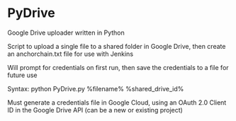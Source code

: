 # PyDrive
Google Drive uploader written in Python

Script to upload a single file to a shared folder in Google Drive, then create an anchorchain.txt file for use with Jenkins

Will prompt for credentials on first run, then save the credentials to a file for future use

Syntax:
python PyDrive.py %filename% %shared_drive_id%

Must generate a credentials file in Google Cloud, using an OAuth 2.0 Client ID in the Google Drive API (can be a new or existing project)
